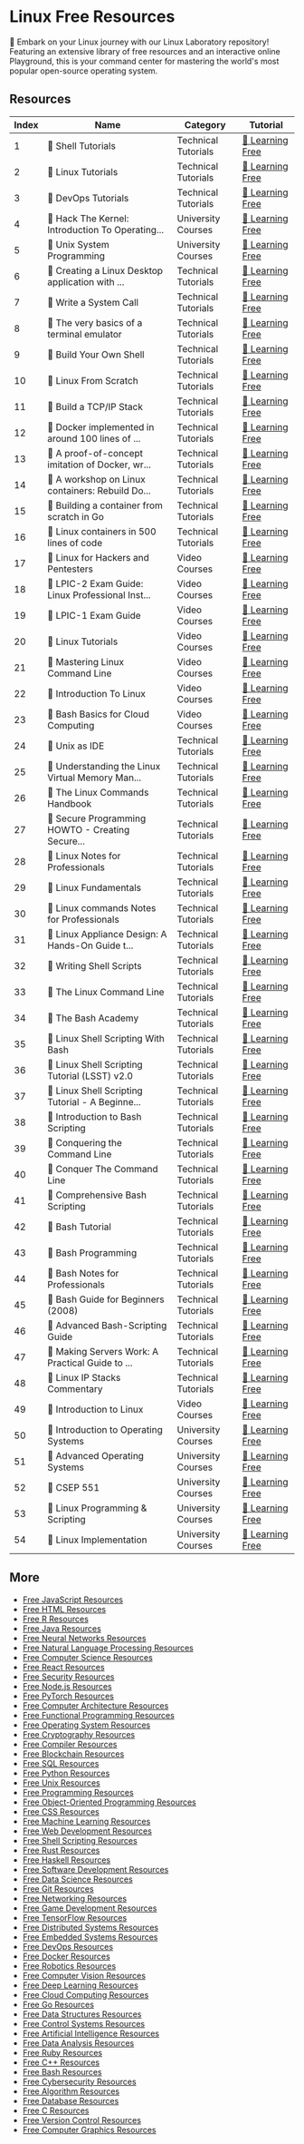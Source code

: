 # Linux Free Resources

🐧 Embark on your Linux journey with our Linux Laboratory repository! Featuring an extensive library of free resources and an interactive online Playground, this is your command center for mastering the world's most popular open-source operating system.

## Resources

|   Index | Name                                            | Category            | Tutorial                                                                                                                                         |
|---------|-------------------------------------------------|---------------------|--------------------------------------------------------------------------------------------------------------------------------------------------|
|       1 | 📖 Shell Tutorials                               | Technical Tutorials | [🔗 Learning Free](https://getvm.io/tutorials/shell-tutorials)                                                                                    |
|       2 | 📖 Linux Tutorials                               | Technical Tutorials | [🔗 Learning Free](https://getvm.io/tutorials/linux-tutorials)                                                                                    |
|       3 | 📖 DevOps Tutorials                              | Technical Tutorials | [🔗 Learning Free](https://getvm.io/tutorials/devops-tutorials)                                                                                   |
|       4 | 📖 Hack The Kernel: Introduction To Operating... | University Courses  | [🔗 Learning Free](https://getvm.io/tutorials/hack-the-kernel-introduction-to-operating-systems)                                                  |
|       5 | 📖 Unix System Programming                       | University Courses  | [🔗 Learning Free](https://getvm.io/tutorials/csci-493-66-unix-system-programming-formerly-unix-tools-cuny-hunter-college)                        |
|       6 | 📖 Creating a Linux Desktop application with ... | Technical Tutorials | [🔗 Learning Free](https://getvm.io/tutorials/creating-a-linux-desktop-application-with-ruby)                                                     |
|       7 | 📖 Write a System Call                           | Technical Tutorials | [🔗 Learning Free](https://getvm.io/tutorials/write-a-system-call)                                                                                |
|       8 | 📖 The very basics of a terminal emulator        | Technical Tutorials | [🔗 Learning Free](https://getvm.io/tutorials/the-very-basics-of-a-terminal-emulator)                                                             |
|       9 | 📖 Build Your Own Shell                          | Technical Tutorials | [🔗 Learning Free](https://getvm.io/tutorials/build-your-own-shell)                                                                               |
|      10 | 📖 Linux From Scratch                            | Technical Tutorials | [🔗 Learning Free](https://getvm.io/tutorials/linux-from-scratch)                                                                                 |
|      11 | 📖 Build a TCP/IP Stack                          | Technical Tutorials | [🔗 Learning Free](https://getvm.io/tutorials/lets-code-a-tcp-ip-stack)                                                                           |
|      12 | 📖 Docker implemented in around 100 lines of ... | Technical Tutorials | [🔗 Learning Free](https://getvm.io/tutorials/docker-implemented-in-around-100-lines-of-bash)                                                     |
|      13 | 📖 A proof-of-concept imitation of Docker, wr... | Technical Tutorials | [🔗 Learning Free](https://getvm.io/tutorials/a-proof-of-concept-imitation-of-docker-written-in-100-python)                                       |
|      14 | 📖 A workshop on Linux containers: Rebuild Do... | Technical Tutorials | [🔗 Learning Free](https://getvm.io/tutorials/a-workshop-on-linux-containers-rebuild-docker-from-scratch)                                         |
|      15 | 📖 Building a container from scratch in Go       | Technical Tutorials | [🔗 Learning Free](https://getvm.io/tutorials/building-a-container-from-scratch-in-go)                                                            |
|      16 | 📖 Linux containers in 500 lines of code         | Technical Tutorials | [🔗 Learning Free](https://getvm.io/tutorials/linux-containers-in-500-lines-of-code)                                                              |
|      17 | 📖 Linux for Hackers and Pentesters              | Video Courses       | [🔗 Learning Free](https://getvm.io/tutorials/linux-for-hackers-and-pentesters)                                                                   |
|      18 | 📖 LPIC-2 Exam Guide: Linux Professional Inst... | Video Courses       | [🔗 Learning Free](https://getvm.io/tutorials/lpic-2-exam-guide-linux-professional-institute-certification-study-guide)                           |
|      19 | 📖 LPIC-1 Exam Guide                             | Video Courses       | [🔗 Learning Free](https://getvm.io/tutorials/lpic-1-exam-guide-linux-professional-institute-certification-study-guide)                           |
|      20 | 📖 Linux Tutorials                               | Video Courses       | [🔗 Learning Free](https://getvm.io/tutorials/linux-tutorials-and-projects)                                                                       |
|      21 | 📖 Mastering Linux Command Line                  | Video Courses       | [🔗 Learning Free](https://getvm.io/tutorials/linux-command-line)                                                                                 |
|      22 | 📖 Introduction To Linux                         | Video Courses       | [🔗 Learning Free](https://getvm.io/tutorials/introduction-to-linux)                                                                              |
|      23 | 📖 Bash Basics for Cloud Computing               | Video Courses       | [🔗 Learning Free](https://getvm.io/tutorials/bash-basics-for-cloud-computing)                                                                    |
|      24 | 📖 Unix as IDE                                   | Technical Tutorials | [🔗 Learning Free](https://getvm.io/tutorials/unix-as-ide)                                                                                        |
|      25 | 📖 Understanding the Linux Virtual Memory Man... | Technical Tutorials | [🔗 Learning Free](https://getvm.io/tutorials/understanding-the-linux-virtual-memory-manager)                                                     |
|      26 | 📖 The Linux Commands Handbook                   | Technical Tutorials | [🔗 Learning Free](https://getvm.io/tutorials/the-linux-commands-handbook)                                                                        |
|      27 | 📖 Secure Programming HOWTO - Creating Secure... | Technical Tutorials | [🔗 Learning Free](https://getvm.io/tutorials/secure-programming-howto-creating-secure-software)                                                  |
|      28 | 📖 Linux Notes for Professionals                 | Technical Tutorials | [🔗 Learning Free](https://getvm.io/tutorials/linux-notes-for-professionals)                                                                      |
|      29 | 📖 Linux Fundamentals                            | Technical Tutorials | [🔗 Learning Free](https://getvm.io/tutorials/linux-fundamentals)                                                                                 |
|      30 | 📖 Linux commands Notes for Professionals        | Technical Tutorials | [🔗 Learning Free](https://getvm.io/tutorials/linux-commands-notes-for-professionals)                                                             |
|      31 | 📖 Linux Appliance Design: A Hands-On Guide t... | Technical Tutorials | [🔗 Learning Free](https://getvm.io/tutorials/linux-appliance-design-a-hands-on-guide-to-building-linux-appliances)                               |
|      32 | 📖 Writing Shell Scripts                         | Technical Tutorials | [🔗 Learning Free](https://getvm.io/tutorials/writing-shell-scripts)                                                                              |
|      33 | 📖 The Linux Command Line                        | Technical Tutorials | [🔗 Learning Free](https://getvm.io/tutorials/the-linux-command-line)                                                                             |
|      34 | 📖 The Bash Academy                              | Technical Tutorials | [🔗 Learning Free](https://getvm.io/tutorials/the-bash-academy)                                                                                   |
|      35 | 📖 Linux Shell Scripting With Bash               | Technical Tutorials | [🔗 Learning Free](https://getvm.io/tutorials/linux-shell-scripting-with-bash)                                                                    |
|      36 | 📖 Linux Shell Scripting Tutorial (LSST) v2.0    | Technical Tutorials | [🔗 Learning Free](https://getvm.io/tutorials/linux-shell-scripting-tutorial-lsst-v2-0)                                                           |
|      37 | 📖 Linux Shell Scripting Tutorial - A Beginne... | Technical Tutorials | [🔗 Learning Free](https://getvm.io/tutorials/linux-shell-scripting-tutorial-a-beginners-handbook-2002)                                           |
|      38 | 📖 Introduction to Bash Scripting                | Technical Tutorials | [🔗 Learning Free](https://getvm.io/tutorials/introduction-to-bash-scripting)                                                                     |
|      39 | 📖 Conquering the Command Line                   | Technical Tutorials | [🔗 Learning Free](https://getvm.io/tutorials/conquering-the-command-line)                                                                        |
|      40 | 📖 Conquer The Command Line                      | Technical Tutorials | [🔗 Learning Free](https://getvm.io/tutorials/conquer-the-command-line)                                                                           |
|      41 | 📖 Comprehensive Bash Scripting                  | Technical Tutorials | [🔗 Learning Free](https://getvm.io/tutorials/bashguide)                                                                                          |
|      42 | 📖 Bash Tutorial                                 | Technical Tutorials | [🔗 Learning Free](https://getvm.io/tutorials/bash-tutorial)                                                                                      |
|      43 | 📖 Bash Programming                              | Technical Tutorials | [🔗 Learning Free](https://getvm.io/tutorials/bash-programming-2000)                                                                              |
|      44 | 📖 Bash Notes for Professionals                  | Technical Tutorials | [🔗 Learning Free](https://getvm.io/tutorials/bash-notes-for-professionals)                                                                       |
|      45 | 📖 Bash Guide for Beginners (2008)               | Technical Tutorials | [🔗 Learning Free](https://getvm.io/tutorials/bash-guide-for-beginners-2008)                                                                      |
|      46 | 📖 Advanced Bash-Scripting Guide                 | Technical Tutorials | [🔗 Learning Free](https://getvm.io/tutorials/advanced-bash-scripting-guide)                                                                      |
|      47 | 📖 Making Servers Work: A Practical Guide to ... | Technical Tutorials | [🔗 Learning Free](https://getvm.io/tutorials/making-servers-work-a-practical-guide-to-linux-system-administration)                               |
|      48 | 📖 Linux IP Stacks Commentary                    | Technical Tutorials | [🔗 Learning Free](https://getvm.io/tutorials/linux-ip-stacks-commentary)                                                                         |
|      49 | 📖 Introduction to Linux                         | Video Courses       | [🔗 Learning Free](https://getvm.io/tutorials/introduction-to-linux-full-course-for-beginners)                                                    |
|      50 | 📖 Introduction to Operating Systems             | University Courses  | [🔗 Learning Free](https://getvm.io/tutorials/cse-421521-introduction-to-operating-systems-suny-university-at-buffalo-ny-spring-2016)             |
|      51 | 📖 Advanced Operating Systems                    | University Courses  | [🔗 Learning Free](https://getvm.io/tutorials/cs194-advanced-operating-systems-structures-and-implementation-spring-2013-infocobuild-uc-berkeley) |
|      52 | 📖 CSEP 551                                      | University Courses  | [🔗 Learning Free](https://getvm.io/tutorials/csep-551-operating-systems-autumn-2014-university-of-washington)                                    |
|      53 | 📖 Linux Programming & Scripting                 | University Courses  | [🔗 Learning Free](https://getvm.io/tutorials/linux-programming-scripting-iit-madras)                                                             |
|      54 | 📖 Linux Implementation                          | University Courses  | [🔗 Learning Free](https://getvm.io/tutorials/linux-implementationadministration-practicum-redhat-by-tulio-llosa)                                 |

## More

- [Free JavaScript Resources](https://github.com/getvmio/free-javascript-resources)
- [Free HTML Resources](https://github.com/getvmio/free-html-resources)
- [Free R Resources](https://github.com/getvmio/free-r-resources)
- [Free Java Resources](https://github.com/getvmio/free-java-resources)
- [Free Neural Networks Resources](https://github.com/getvmio/free-neural-networks-resources)
- [Free Natural Language Processing Resources](https://github.com/getvmio/free-natural-language-processing-resources)
- [Free Computer Science Resources](https://github.com/getvmio/free-computer-science-resources)
- [Free React Resources](https://github.com/getvmio/free-react-resources)
- [Free Security Resources](https://github.com/getvmio/free-security-resources)
- [Free Node.js Resources](https://github.com/getvmio/free-node-js-resources)
- [Free PyTorch Resources](https://github.com/getvmio/free-pytorch-resources)
- [Free Computer Architecture Resources](https://github.com/getvmio/free-computer-architecture-resources)
- [Free Functional Programming Resources](https://github.com/getvmio/free-functional-programming-resources)
- [Free Operating System Resources](https://github.com/getvmio/free-operating-system-resources)
- [Free Cryptography Resources](https://github.com/getvmio/free-cryptography-resources)
- [Free Compiler Resources](https://github.com/getvmio/free-compiler-resources)
- [Free Blockchain Resources](https://github.com/getvmio/free-blockchain-resources)
- [Free SQL Resources](https://github.com/getvmio/free-sql-resources)
- [Free Python Resources](https://github.com/getvmio/free-python-resources)
- [Free Unix Resources](https://github.com/getvmio/free-unix-resources)
- [Free Programming Resources](https://github.com/getvmio/free-programming-resources)
- [Free Object-Oriented Programming Resources](https://github.com/getvmio/free-object-oriented-programming-resources)
- [Free CSS Resources](https://github.com/getvmio/free-css-resources)
- [Free Machine Learning Resources](https://github.com/getvmio/free-machine-learning-resources)
- [Free Web Development Resources](https://github.com/getvmio/free-web-development-resources)
- [Free Shell Scripting Resources](https://github.com/getvmio/free-shell-scripting-resources)
- [Free Rust Resources](https://github.com/getvmio/free-rust-resources)
- [Free Haskell Resources](https://github.com/getvmio/free-haskell-resources)
- [Free Software Development Resources](https://github.com/getvmio/free-software-development-resources)
- [Free Data Science Resources](https://github.com/getvmio/free-data-science-resources)
- [Free Git Resources](https://github.com/getvmio/free-git-resources)
- [Free Networking Resources](https://github.com/getvmio/free-networking-resources)
- [Free Game Development Resources](https://github.com/getvmio/free-game-development-resources)
- [Free TensorFlow Resources](https://github.com/getvmio/free-tensorflow-resources)
- [Free Distributed Systems Resources](https://github.com/getvmio/free-distributed-systems-resources)
- [Free Embedded Systems Resources](https://github.com/getvmio/free-embedded-systems-resources)
- [Free DevOps Resources](https://github.com/getvmio/free-devops-resources)
- [Free Docker Resources](https://github.com/getvmio/free-docker-resources)
- [Free Robotics Resources](https://github.com/getvmio/free-robotics-resources)
- [Free Computer Vision Resources](https://github.com/getvmio/free-computer-vision-resources)
- [Free Deep Learning Resources](https://github.com/getvmio/free-deep-learning-resources)
- [Free Cloud Computing Resources](https://github.com/getvmio/free-cloud-computing-resources)
- [Free Go Resources](https://github.com/getvmio/free-go-resources)
- [Free Data Structures Resources](https://github.com/getvmio/free-data-structures-resources)
- [Free Control Systems Resources](https://github.com/getvmio/free-control-systems-resources)
- [Free Artificial Intelligence Resources](https://github.com/getvmio/free-artificial-intelligence-resources)
- [Free Data Analysis Resources](https://github.com/getvmio/free-data-analysis-resources)
- [Free Ruby Resources](https://github.com/getvmio/free-ruby-resources)
- [Free C++ Resources](https://github.com/getvmio/free-cpp-resources)
- [Free Bash Resources](https://github.com/getvmio/free-bash-resources)
- [Free Cybersecurity Resources](https://github.com/getvmio/free-cybersecurity-resources)
- [Free Algorithm Resources](https://github.com/getvmio/free-algorithm-resources)
- [Free Database Resources](https://github.com/getvmio/free-database-resources)
- [Free C Resources](https://github.com/getvmio/free-c-resources)
- [Free Version Control Resources](https://github.com/getvmio/free-version-control-resources)
- [Free Computer Graphics Resources](https://github.com/getvmio/free-computer-graphics-resources)
